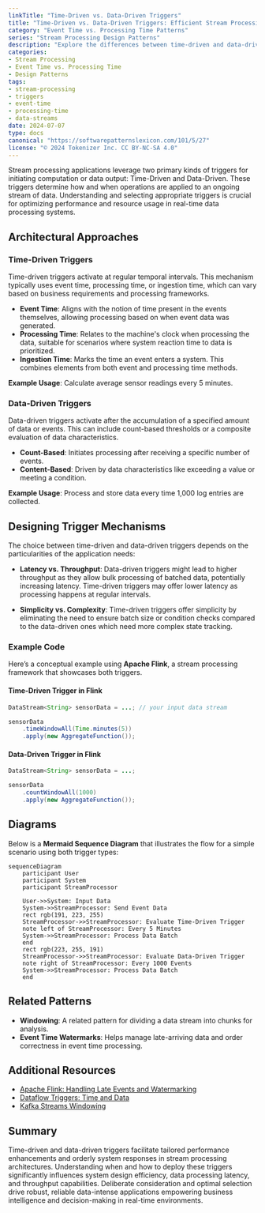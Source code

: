 ```yaml
---
linkTitle: "Time-Driven vs. Data-Driven Triggers"
title: "Time-Driven vs. Data-Driven Triggers: Efficient Stream Processing"
category: "Event Time vs. Processing Time Patterns"
series: "Stream Processing Design Patterns"
description: "Explore the differences between time-driven and data-driven triggers for stream processing, how to choose between them, and their applications in managing event streams effectively."
categories:
- Stream Processing
- Event Time vs. Processing Time
- Design Patterns
tags:
- stream-processing
- triggers
- event-time
- processing-time
- data-streams
date: 2024-07-07
type: docs
canonical: "https://softwarepatternslexicon.com/101/5/27"
license: "© 2024 Tokenizer Inc. CC BY-NC-SA 4.0"
---
```



Stream processing applications leverage two primary kinds of triggers for initiating computation or data output: Time-Driven and Data-Driven. These triggers determine how and when operations are applied to an ongoing stream of data. Understanding and selecting appropriate triggers is crucial for optimizing performance and resource usage in real-time data processing systems.

## Architectural Approaches

### Time-Driven Triggers
Time-driven triggers activate at regular temporal intervals. This mechanism typically uses event time, processing time, or ingestion time, which can vary based on business requirements and processing frameworks.

- **Event Time**: Aligns with the notion of time present in the events themselves, allowing processing based on when event data was generated.
- **Processing Time**: Relates to the machine's clock when processing the data, suitable for scenarios where system reaction time to data is prioritized.
- **Ingestion Time**: Marks the time an event enters a system. This combines elements from both event and processing time methods.

**Example Usage**: Calculate average sensor readings every 5 minutes.

### Data-Driven Triggers
Data-driven triggers activate after the accumulation of a specified amount of data or events. This can include count-based thresholds or a composite evaluation of data characteristics.

- **Count-Based**: Initiates processing after receiving a specific number of events.
- **Content-Based**: Driven by data characteristics like exceeding a value or meeting a condition.

**Example Usage**: Process and store data every time 1,000 log entries are collected.

## Designing Trigger Mechanisms

The choice between time-driven and data-driven triggers depends on the particularities of the application needs:

- **Latency vs. Throughput**: Data-driven triggers might lead to higher throughput as they allow bulk processing of batched data, potentially increasing latency. Time-driven triggers may offer lower latency as processing happens at regular intervals.

- **Simplicity vs. Complexity**: Time-driven triggers offer simplicity by eliminating the need to ensure batch size or condition checks compared to the data-driven ones which need more complex state tracking.

### Example Code

Here’s a conceptual example using **Apache Flink**, a stream processing framework that showcases both triggers.

#### Time-Driven Trigger in Flink

```java
DataStream<String> sensorData = ...; // your input data stream

sensorData
    .timeWindowAll(Time.minutes(5))
    .apply(new AggregateFunction());
```

#### Data-Driven Trigger in Flink

```java
DataStream<String> sensorData = ...;

sensorData
    .countWindowAll(1000)
    .apply(new AggregateFunction());
```

## Diagrams

Below is a **Mermaid Sequence Diagram** that illustrates the flow for a simple scenario using both trigger types:

```mermaid
sequenceDiagram
    participant User
    participant System
    participant StreamProcessor

    User->>System: Input Data
    System->>StreamProcessor: Send Event Data
    rect rgb(191, 223, 255)
    StreamProcessor->>StreamProcessor: Evaluate Time-Driven Trigger
    note left of StreamProcessor: Every 5 Minutes
    System->>StreamProcessor: Process Data Batch
    end
    rect rgb(223, 255, 191)
    StreamProcessor->>StreamProcessor: Evaluate Data-Driven Trigger
    note right of StreamProcessor: Every 1000 Events
    System->>StreamProcessor: Process Data Batch
    end
```

## Related Patterns

- **Windowing**: A related pattern for dividing a data stream into chunks for analysis.
- **Event Time Watermarks**: Helps manage late-arriving data and order correctness in event time processing.

## Additional Resources

- [Apache Flink: Handling Late Events and Watermarking](https://flink.apache.org)
- [Dataflow Triggers: Time and Data](https://cloud.google.com/dataflow/docs/concepts/triggers)
- [Kafka Streams Windowing](https://kafka.apache.org/documentation/streams/)

## Summary

Time-driven and data-driven triggers facilitate tailored performance enhancements and orderly system responses in stream processing architectures. Understanding when and how to deploy these triggers significantly influences system design efficiency, data processing latency, and throughput capabilities. Deliberate consideration and optimal selection drive robust, reliable data-intense applications empowering business intelligence and decision-making in real-time environments.
